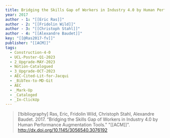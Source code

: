 ```yaml
---
title: Bridging the Skills Gap of Workers in Industry 4.0 by Human Performance Augmentation Tools
year: 2017
author - 1: "[[Eric Ras]]"
author - 2: "[[Fridolin Wild]]"
author - 3: "[[Christoph Stahl]]"
author - 4: "[[Alexandre Baudet]]"
key: "[[@Ras2017-fv]]"
publisher: "[[ACM]]"
tags:
  - Construction-4-0
  - UCL-Poster-Q1-2023
  - 2_Upgrade-MAY-2023
  - Notion-Catalogued
  - 3_Upgrade-OCT-2023
  - AEC-Cited-Lit-for-Jacqui
  - _BibTex-to-MD-Git
  - AEC
  - _Mark-Up
  - _Cataloged
  - _In-ClickUp
---
```


> [!bibliography]
> Ras, Eric, Fridolin Wild, Christoph Stahl, Alexandre Baudet. 2017. “Bridging the Skills Gap of Workers in Industry 4.0 by Human Performance Augmentation Tools.” "[[ACM]]". http://dx.doi.org/10.1145/3056540.3076192